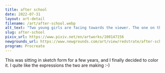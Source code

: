 ```yaml
---
title: after school
date: 2022-07-31
layout: art-detail
filename: /art/after-school.webp
alt_text: "Two young girls are facing towards the viewer. The one on the left has blond hair, and doing a peace sign. The other girl is laughing and laying her hands on her skirt. They're in the street, with a stone wall and houses in the distance."
slug: after-school
pixiv_url: https://www.pixiv.net/en/artworks/100147156
newgrounds_url: https://www.newgrounds.com/art/view/redstrate/after-school
program: Procreate
---
```

This was sitting in sketch form for a few years, and I finally decided to color it. I quite like the expressions the two are making :-)

